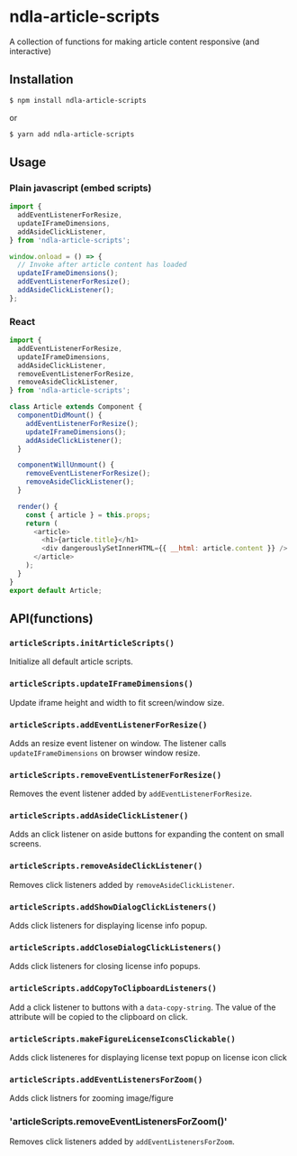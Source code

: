 # ndla-article-scripts

A collection of functions for making article content responsive (and interactive)

## Installation

```sh
$ npm install ndla-article-scripts
```

or

```sh
$ yarn add ndla-article-scripts
```

## Usage

### Plain javascript (embed scripts)

```javascript
import {
  addEventListenerForResize,
  updateIFrameDimensions,
  addAsideClickListener,
} from 'ndla-article-scripts';

window.onload = () => {
  // Invoke after article content has loaded
  updateIFrameDimensions();
  addEventListenerForResize();
  addAsideClickListener();
};
```

### React

```javascript
import {
  addEventListenerForResize,
  updateIFrameDimensions,
  addAsideClickListener,
  removeEventListenerForResize,
  removeAsideClickListener,
} from 'ndla-article-scripts';

class Article extends Component {
  componentDidMount() {
    addEventListenerForResize();
    updateIFrameDimensions();
    addAsideClickListener();
  }

  componentWillUnmount() {
    removeEventListenerForResize();
    removeAsideClickListener();
  }

  render() {
    const { article } = this.props;
    return (
      <article>
        <h1>{article.title}</h1>
        <div dangerouslySetInnerHTML={{ __html: article.content }} />
      </article>
    );
  }
}
export default Article;
```

## API(functions)

### `articleScripts.initArticleScripts()`

Initialize all default article scripts.

### `articleScripts.updateIFrameDimensions()`

Update iframe height and width to fit screen/window size.

### `articleScripts.addEventListenerForResize()`

Adds an resize event listener on window. The listener calls `updateIFrameDimensions` on browser window resize.

### `articleScripts.removeEventListenerForResize()`

Removes the event listener added by `addEventListenerForResize`.

### `articleScripts.addAsideClickListener()`

Adds an click listener on aside buttons for expanding the content on small screens.

### `articleScripts.removeAsideClickListener()`

Removes click listeners added by `removeAsideClickListener`.

### `articleScripts.addShowDialogClickListeners()`

Adds click listeners for displaying license info popup.

### `articleScripts.addCloseDialogClickListeners()`

Adds click listeners for closing license info popups.

### `articleScripts.addCopyToClipboardListeners()`

Add a click listener to buttons with a `data-copy-string`. The value of the attribute will be copied to the clipboard on click.

### `articleScripts.makeFigureLicenseIconsClickable()`

Adds click listeneres for displaying license text popup on license icon click

### `articleScripts.addEventListenersForZoom()`

Adds click listners for zooming image/figure

### 'articleScripts.removeEventListenersForZoom()'

Removes click listeners added by `addEventListenersForZoom`.
